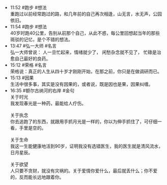 
- 11:52 #跑步 #想法<br>重跑过以前经常跑过的路，和几年前的自己再次相逢，山无言，水无声，公园依旧。
- 11:54 #跑步 #想法 <br>40岁时跑40公里，告别从前那个自己，从此不惑，每公里回想起当年的那些斑驳的记忆，是个不错的想法。
- 13:47 #弘一大师 #名言 <br>​弘一大师曾说： 人一旦忙起来，情绪就少了， 闲愁杂念就不见了， 忙碌是治愈自己最好的良药。 
- 15:12 #荣格 #名言 <br>荣格说：真正的人生从四十岁才刚刚开始，在那之前，你只是在做调研而已。
- 15:13 #因果<br>生活中很多事，其实是没有因果的，或者说，既是因也是果，因果纠缠。
- 16:35 #额尔古纳河的右岸 #金句<br>关于时光<br>我发现春光是一种药，最能给人疗伤。<br><br>关于执念<br>你去追跑了的东西，就跟用手抓月光是一样的，你以为伸手抓住了，可仔细一看，手里是空的。<br><br>关于生命<br>我这一生能健康地活到90岁，证明我没有选错医生，我的医生就是清风流水，日月星辰。<br><br>关于欲望<br>人只要不贪财，就没有灾祸的。关于爱情你爱什么，最后就丢什么；你不爱的，反而能长远地跟着你。